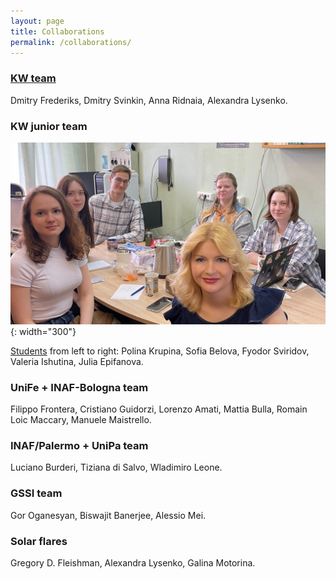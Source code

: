 ```yaml
---
layout: page
title: Collaborations
permalink: /collaborations/
---
```


### [KW team](http://www.ioffe.ru/LEA/staff.html)
Dmitry Frederiks, Dmitry Svinkin, Anna Ridnaia, Alexandra Lysenko.

### KW junior team
![photo](/assets/images/students.JPG){: width="300"}

[Students](/teaching.md) from left to right: Polina Krupina, Sofia Belova, Fyodor Sviridov, Valeria Ishutina, Julia Epifanova.

### UniFe + INAF-Bologna team
Filippo Frontera, Cristiano Guidorzi, Lorenzo Amati, Mattia Bulla, Romain Loic Maccary, Manuele Maistrello.

### INAF/Palermo + UniPa team
Luciano Burderi, Tiziana di Salvo, Wladimiro Leone.

### GSSI team
Gor Oganesyan, Biswajit Banerjee, Alessio Mei.

### Solar flares
Gregory D. Fleishman, Alexandra Lysenko, Galina Motorina.
